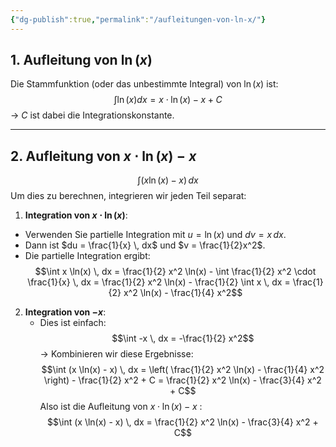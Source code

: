 ```yaml
---
{"dg-publish":true,"permalink":"/aufleitungen-von-ln-x/"}
---
```


## 1. Aufleitung von $\ln(x)$
Die Stammfunktion (oder das unbestimmte Integral) von $\ln(x)$ ist:
$$\int \ln(x)dx = x \cdot \ln(x) - x + C$$
 → $C$ ist dabei die Integrationskonstante.
___
## 2. Aufleitung von $x \cdot \ln(x) - x$ 
$$\int (x \ln(x) - x) \, dx$$
Um dies zu berechnen, integrieren wir jeden Teil separat:
1. **Integration von $x \cdot \ln(x)$**:
- Verwenden Sie partielle Integration mit $u = \ln(x)$ und $dv = x \, dx$.
- Dann ist $du = \frac{1}{x} \, dx$ und $v = \frac{1}{2}x^2$.
- Die partielle Integration ergibt:
$$\int x \ln(x) \, dx = \frac{1}{2} x^2 \ln(x) - \int \frac{1}{2} x^2 \cdot \frac{1}{x} \, dx = \frac{1}{2} x^2 \ln(x) - \frac{1}{2} \int x \, dx = \frac{1}{2} x^2 \ln(x) - \frac{1}{4} x^2$$
2. **Integration von $-x$**:
   - Dies ist einfach:
$$\int -x \, dx = -\frac{1}{2} x^2$$
→ Kombinieren wir diese Ergebnisse:
$$\int (x \ln(x) - x) \, dx = \left( \frac{1}{2} x^2 \ln(x) - \frac{1}{4} x^2 \right) - \frac{1}{2} x^2 + C = \frac{1}{2} x^2 \ln(x) - \frac{3}{4} x^2 + C$$
Also ist die Aufleitung von $x \cdot \ln(x) - x$ :
$$\int (x \ln(x) - x) \, dx = \frac{1}{2} x^2 \ln(x) - \frac{3}{4} x^2 + C$$